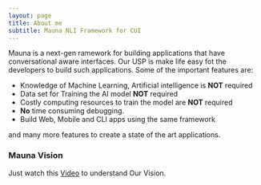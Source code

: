 ```yaml
---
layout: page
title: About me
subtitle: Mauna NLI Framework for CUI
---
```


Mauna is a next-gen ramework for building applications that have conversational aware interfaces. Our USP is make life easy fot the developers to build such applications. Some of the important features are:

- Knowledge of Machine Learning, Artificial intelligence is **NOT** required
- Data set for Training the AI model **NOT** required
- Costly computing resources to train the model are **NOT** required
- **No** time consuming debugging.
- Build Web, Mobile and CLI apps using the same framework

and many more features to create a state of the art applications.

### Mauna Vision

 Just watch this [Video](https://drive.google.com/file/d/1WEjXQDVERe5LKjlIYZr7VrL18719d-x2/view) to understand Our Vision.
